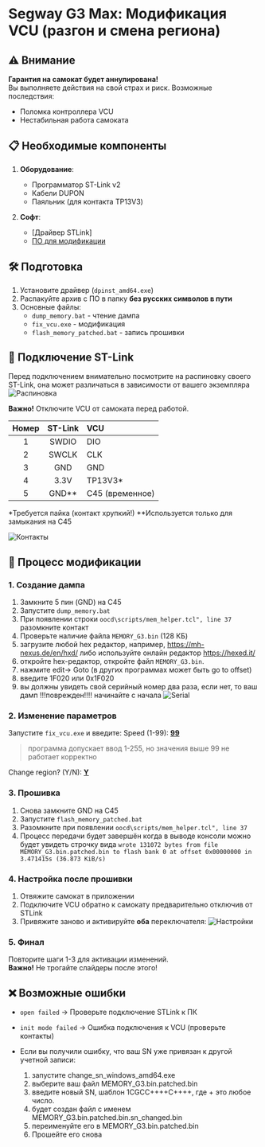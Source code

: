 # Segway G3 Max: Модификация VCU (разгон и смена региона)

## ⚠️ Внимание
**Гарантия на самокат будет аннулирована!**  
Вы выполняете действия на свой страх и риск. Возможные последствия:
- Поломка контроллера VCU
- Нестабильная работа самоката

## 📋 Необходимые компоненты
1. **Оборудование**:
   - Программатор ST-Link v2
   - Кабели DUPON
   - Паяльник (для контакта TP13V3)

2. **Софт**:
   - [Драйвер STLink]
   - [ПО для модификации](https://github.com/Sharkboy-j/ninebot-g3-max-vcu-speed-hack/releases/latest)

## 🛠 Подготовка
1. Установите драйвер (`dpinst_amd64.exe`)
2. Распакуйте архив с ПО в папку **без русских символов в пути**
3. Основные файлы:
   - `dump_memory.bat` - чтение дампа
   - `fix_vcu.exe` - модификация
   - `flash_memory_patched.bat` - запись прошивки

## 🔌 Подключение ST-Link
Перед подключением внимательно посмотрите на распиновку своего ST-Link, она может различаться в зависимости от вашего экземпляра
![Распиновка](https://github.com/Sharkboy-j/ninebot-g3-max-vcu-speed-hack/raw/refs/heads/main/img/stlink.png)

**Важно!** Отключите VCU от самоката перед работой.

| Номер | ST-Link | VCU       |
|:-------:|:-------:|:----------|
| 1 | SWDIO   | DIO       |
| 2 | SWCLK   | CLK       |
| 3 | GND     | GND       |
| 4 | 3.3V    | TP13V3*   |
| 5 | GND**   | C45 (временное) |

\*Требуется пайка (контакт хрупкий!)
\*\*Используется только для замыкания на C45

![Контакты](https://github.com/Sharkboy-j/ninebot-g3-max-vcu-speed-hack/raw/refs/heads/main/img/pins.png)

## 🔄 Процесс модификации

### 1. Создание дампа
1. Замкните 5 пин (GND) на C45
2. Запустите `dump_memory.bat`
3. При появлении строки `oocd\scripts/mem_helper.tcl", line 37` разомкните контакт
4. Проверьте наличие файла `MEMORY_G3.bin` (128 КБ)
5. загрузите любой hex редактор, например, https://mh-nexus.de/en/hxd/ либо используйте онлайн редактор https://hexed.it/
6. откройте hex-редактор, откройте файл `MEMORY_G3.bin`.
7. нажмите edit-> Goto (в других программах может быть go to offset)
8. введите 1F020 или 0x1F020
9. вы должны увидеть свой серийный номер два раза, если нет, то ваш дамп !!!поврежден!!!! начинайте с начала
![Serial](https://github.com/Sharkboy-j/ninebot-g3-max-vcu-speed-hack/raw/refs/heads/main/img/serial.jpeg)

### 2. Изменение параметров
Запустите `fix_vcu.exe` и введите:
Speed (1-99): <u>**99**</u>
>программа допускает ввод 1-255, но значения выше 99 не работает корректно

Change region? (Y/N): <u>**Y**</u>

### 3. Прошивка
1. Снова замкните GND на C45
2. Запустите `flash_memory_patched.bat`
3. Разомкните при появлении `oocd\scripts/mem_helper.tcl", line 37`
5. Процесс передачи будет завершён когда в выводе консоли можно будет увидеть строчку вида `wrote 131072 bytes from file MEMORY_G3.bin.patched.bin to flash bank 0 at offset 0x00000000 in 3.471415s (36.873 KiB/s)`

### 4. Настройка после прошивки
1. Отвяжите самокат в приложении
2. Подключите VCU обратно к самокату предварительно отключив от STLink
3. Привяжите заново и активируйте **оба** переключателя:
![Настройки](https://github.com/Sharkboy-j/ninebot-g3-max-vcu-speed-hack/raw/refs/heads/main/img/ninebotsettings1.png)

### 5. Финал
Повторите шаги 1-3 для активации изменений.  
**Важно!** Не трогайте слайдеры после этого!

## ❌ Возможные ошибки
- `open failed` → Проверьте подключение STLink к ПК
- `init mode failed` → Ошибка подключения к VCU (проверьте контакты)

- Если вы получили ошибку, что ваш SN уже привязан к другой учетной записи:
   1. запустите change_sn_windows_amd64.exe
   2. выберите ваш файл MEMORY_G3.bin.patched.bin 
   3. введите новый SN, шаблон 1CGCC++++C++++, где + это любое число.
   4. будет создан файл с именем MEMORY_G3.bin.patched.bin.sn_changed.bin
   5. переименуйте его в MEMORY_G3.bin.patched.bin
   6. Прошейте его снова
